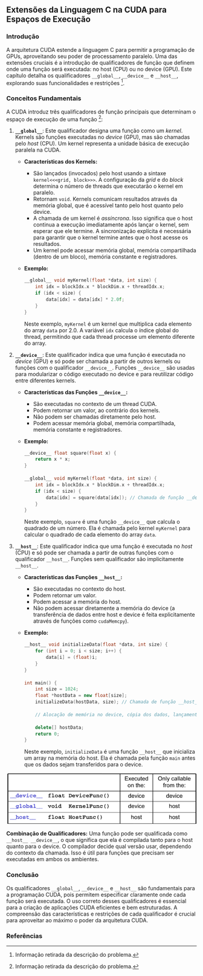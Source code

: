 ## Extensões da Linguagem C na CUDA para Espaços de Execução

### Introdução
A arquitetura CUDA estende a linguagem C para permitir a programação de GPUs, aproveitando seu poder de processamento paralelo. Uma das extensões cruciais é a introdução de qualificadores de função que definem onde uma função será executada: no host (CPU) ou no device (GPU). Este capítulo detalha os qualificadores `__global__`, `__device__` e `__host__`, explorando suas funcionalidades e restrições [^4].

### Conceitos Fundamentais

A CUDA introduz três qualificadores de função principais que determinam o espaço de execução de uma função [^4]:

1.  **`__global__`**: Este qualificador designa uma função como um *kernel*. Kernels são funções executadas no *device* (GPU), mas são chamadas pelo *host* (CPU). Um kernel representa a unidade básica de execução paralela na CUDA.

    *   **Características dos Kernels:**
        *   São lançados (invocados) pelo host usando a sintaxe `kernel<<<grid, block>>>`. A configuração da *grid* e do *block* determina o número de threads que executarão o kernel em paralelo.
        *   Retornam `void`. Kernels comunicam resultados através da memória global, que é acessível tanto pelo host quanto pelo device.
        *   A chamada de um kernel é *assíncrona*. Isso significa que o host continua a execução imediatamente após lançar o kernel, sem esperar que ele termine. A sincronização explícita é necessária para garantir que o kernel termine antes que o host acesse os resultados.
        *   Um kernel pode acessar memória global, memória compartilhada (dentro de um bloco), memória constante e registradores.

    *   **Exemplo:**
        ```c++
        __global__ void myKernel(float *data, int size) {
            int idx = blockIdx.x * blockDim.x + threadIdx.x;
            if (idx < size) {
                data[idx] = data[idx] * 2.0f;
            }
        }
        ```
        Neste exemplo, `myKernel` é um kernel que multiplica cada elemento do array `data` por 2.0.  A variável `idx` calcula o índice global do thread, permitindo que cada thread processe um elemento diferente do array.

2.  **`__device__`**: Este qualificador indica que uma função é executada no *device* (GPU) e só pode ser chamada a partir de outros kernels ou funções com o qualificador `__device__`. Funções `__device__` são usadas para modularizar o código executado no device e para reutilizar código entre diferentes kernels.

    *   **Características das Funções `__device__`:**
        *   São executadas no contexto de um thread CUDA.
        *   Podem retornar um valor, ao contrário dos kernels.
        *   Não podem ser chamadas diretamente pelo host.
        *   Podem acessar memória global, memória compartilhada, memória constante e registradores.

    *   **Exemplo:**
        ```c++
        __device__ float square(float x) {
            return x * x;
        }

        __global__ void myKernel(float *data, int size) {
            int idx = blockIdx.x * blockDim.x + threadIdx.x;
            if (idx < size) {
                data[idx] = square(data[idx]); // Chamada de função __device__
            }
        }
        ```
        Neste exemplo, `square` é uma função `__device__` que calcula o quadrado de um número. Ela é chamada pelo kernel `myKernel` para calcular o quadrado de cada elemento do array `data`.

3.  **`__host__`**: Este qualificador indica que uma função é executada no *host* (CPU) e só pode ser chamada a partir de outras funções com o qualificador `__host__`. Funções sem qualificador são implicitamente `__host__`.

    *   **Características das Funções `__host__`:**
        *   São executadas no contexto do host.
        *   Podem retornar um valor.
        *   Podem acessar a memória do host.
        *   Não podem acessar diretamente a memória do device (a transferência de dados entre host e device é feita explicitamente através de funções como `cudaMemcpy`).

    *   **Exemplo:**
        ```c++
        __host__ void initializeData(float *data, int size) {
            for (int i = 0; i < size; i++) {
                data[i] = (float)i;
            }
        }

        int main() {
            int size = 1024;
            float *hostData = new float[size];
            initializeData(hostData, size); // Chamada de função __host__

            // Alocação de memória no device, cópia dos dados, lançamento do kernel, etc.

            delete[] hostData;
            return 0;
        }
        ```
        Neste exemplo, `initializeData` é uma função `__host__` que inicializa um array na memória do host. Ela é chamada pela função `main` antes que os dados sejam transferidos para o device.





![Tabela de qualificadores CUDA C para declaração de funções, mostrando onde são executadas e de onde podem ser chamadas.](./../images/image1.jpg)

**Combinação de Qualificadores:** Uma função pode ser qualificada como `__host__ __device__`, o que significa que ela é compilada tanto para o host quanto para o device. O compilador decide qual versão usar, dependendo do contexto da chamada. Isso é útil para funções que precisam ser executadas em ambos os ambientes.

### Conclusão

Os qualificadores `__global__`, `__device__` e `__host__` são fundamentais para a programação CUDA, pois permitem especificar claramente onde cada função será executada. O uso correto desses qualificadores é essencial para a criação de aplicações CUDA eficientes e bem estruturadas. A compreensão das características e restrições de cada qualificador é crucial para aproveitar ao máximo o poder da arquitetura CUDA.

### Referências
[^4]: Informação retirada da descrição do problema.
<!-- END -->